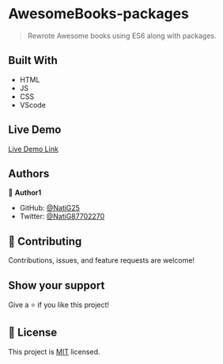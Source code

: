 # AwesomeBooks-packages

> Rewrote Awesome books using ES6 along with packages.


## Built With

- HTML
- JS
- CSS
- VScode

## Live Demo

[Live Demo Link](http://127.0.0.1:5500/index.html)

## Authors

👤 **Author1**

- GitHub: [@NatiG25](https://github.com/NatiG25)
- Twitter: [@NatiG87702270](https://twitter.com/NatiG87702270)

## 🤝 Contributing

Contributions, issues, and feature requests are welcome!

## Show your support

Give a ⭐️ if you like this project!

## 📝 License

This project is [MIT](./MIT.md) licensed.